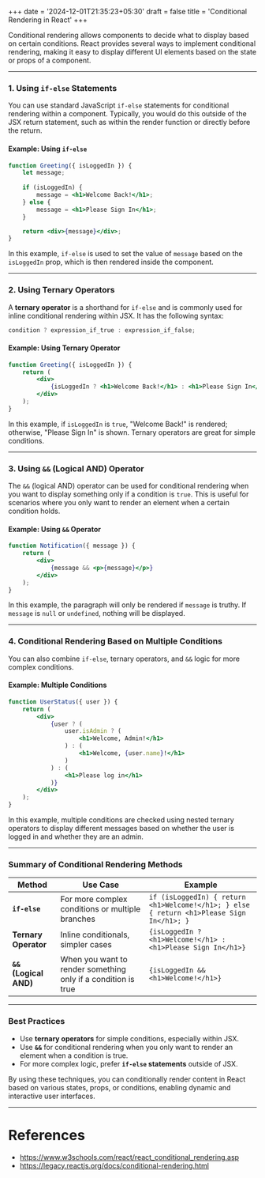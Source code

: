 +++
date = '2024-12-01T21:35:23+05:30'
draft = false
title = 'Conditional Rendering in React'
+++

Conditional rendering allows components to decide what to display based on certain conditions. React provides several ways to implement conditional rendering, making it easy to display different UI elements based on the state or props of a component.

---

### 1. Using `if-else` Statements

You can use standard JavaScript `if-else` statements for conditional rendering within a component. Typically, you would do this outside of the JSX return statement, such as within the render function or directly before the return.

#### Example: Using `if-else`

```jsx
function Greeting({ isLoggedIn }) {
    let message;
    
    if (isLoggedIn) {
        message = <h1>Welcome Back!</h1>;
    } else {
        message = <h1>Please Sign In</h1>;
    }

    return <div>{message}</div>;
}
```

In this example, `if-else` is used to set the value of `message` based on the `isLoggedIn` prop, which is then rendered inside the component.

---

### 2. Using Ternary Operators

A **ternary operator** is a shorthand for `if-else` and is commonly used for inline conditional rendering within JSX. It has the following syntax:

```jsx
condition ? expression_if_true : expression_if_false;
```

#### Example: Using Ternary Operator

```jsx
function Greeting({ isLoggedIn }) {
    return (
        <div>
            {isLoggedIn ? <h1>Welcome Back!</h1> : <h1>Please Sign In</h1>}
        </div>
    );
}
```

In this example, if `isLoggedIn` is `true`, "Welcome Back!" is rendered; otherwise, "Please Sign In" is shown. Ternary operators are great for simple conditions.

---

### 3. Using `&&` (Logical AND) Operator

The `&&` (logical AND) operator can be used for conditional rendering when you want to display something only if a condition is `true`. This is useful for scenarios where you only want to render an element when a certain condition holds.

#### Example: Using `&&` Operator

```jsx
function Notification({ message }) {
    return (
        <div>
            {message && <p>{message}</p>}
        </div>
    );
}
```

In this example, the paragraph will only be rendered if `message` is truthy. If `message` is `null` or `undefined`, nothing will be displayed.

---

### 4. Conditional Rendering Based on Multiple Conditions

You can also combine `if-else`, ternary operators, and `&&` logic for more complex conditions.

#### Example: Multiple Conditions

```jsx
function UserStatus({ user }) {
    return (
        <div>
            {user ? (
                user.isAdmin ? (
                    <h1>Welcome, Admin!</h1>
                ) : (
                    <h1>Welcome, {user.name}!</h1>
                )
            ) : (
                <h1>Please log in</h1>
            )}
        </div>
    );
}
```

In this example, multiple conditions are checked using nested ternary operators to display different messages based on whether the user is logged in and whether they are an admin.

---

### Summary of Conditional Rendering Methods

|**Method**|**Use Case**|**Example**|
|---|---|---|
|**`if-else`**|For more complex conditions or multiple branches|`if (isLoggedIn) { return <h1>Welcome!</h1>; } else { return <h1>Please Sign In</h1>; }`|
|**Ternary Operator**|Inline conditionals, simpler cases|`{isLoggedIn ? <h1>Welcome!</h1> : <h1>Please Sign In</h1>}`|
|**`&&` (Logical AND)**|When you want to render something only if a condition is true|`{isLoggedIn && <h1>Welcome!</h1>}`|

---

### Best Practices

- Use **ternary operators** for simple conditions, especially within JSX.
- Use **`&&`** for conditional rendering when you only want to render an element when a condition is true.
- For more complex logic, prefer **`if-else` statements** outside of JSX.

By using these techniques, you can conditionally render content in React based on various states, props, or conditions, enabling dynamic and interactive user interfaces.

---
# References

- https://www.w3schools.com/react/react_conditional_rendering.asp
- https://legacy.reactjs.org/docs/conditional-rendering.html